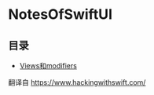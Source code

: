 # NotesOfSwiftUI

## 目录

- [Views和modifiers](./Views%20andm%20odifiers.md)

翻译自  https://www.hackingwithswift.com/